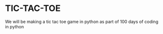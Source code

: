 # TIC-TAC-TOE
We will be making a tic tac toe game in python as part of 100 days of coding in python
